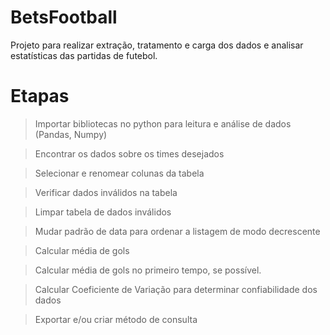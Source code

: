 # BetsFootball

Projeto para realizar extração, tratamento e carga dos dados e analisar estatísticas das partidas de futebol.

# Etapas

> Importar bibliotecas no python para leitura e análise de dados (Pandas, Numpy)

> Encontrar os dados sobre os times desejados

> Selecionar e renomear colunas da tabela

> Verificar dados inválidos na tabela

> Limpar tabela de dados inválidos

> Mudar padrão de data para ordenar a listagem de modo decrescente

> Calcular média de gols

> Calcular média de gols no primeiro tempo, se possível.

> Calcular Coeficiente de Variação para determinar confiabilidade dos dados

> Exportar e/ou criar método de consulta
